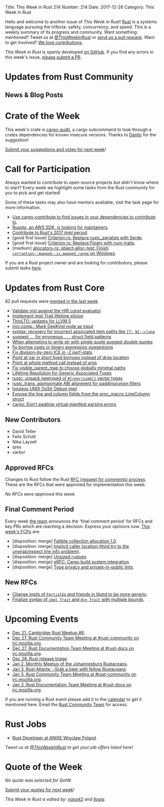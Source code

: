 Title: This Week in Rust 214
Number: 214
Date: 2017-12-26
Category: This Week in Rust

Hello and welcome to another issue of *This Week in Rust*!
[Rust](http://rust-lang.org) is a systems language pursuing the trifecta: safety, concurrency, and speed.
This is a weekly summary of its progress and community.
Want something mentioned? Tweet us at [@ThisWeekInRust](https://twitter.com/ThisWeekInRust) or [send us a pull request](https://github.com/cmr/this-week-in-rust).
Want to get involved? [We love contributions](https://github.com/rust-lang/rust/blob/master/CONTRIBUTING.md).

*This Week in Rust* is openly developed [on GitHub](https://github.com/cmr/this-week-in-rust).
If you find any errors in this week's issue, [please submit a PR](https://github.com/cmr/this-week-in-rust/pulls).

# Updates from Rust Community

## News & Blog Posts

# Crate of the Week

This week's crate is [cargo-audit](https://crates.io/crates/cargo-audit), a cargo subcommand to look through a crates dependencies for known insecure versions. Thanks to [Danilo](https://users.rust-lang.org/u/dbrgn) for the suggestion!

[Submit your suggestions and votes for next week][submit_crate]!

[submit_crate]: https://users.rust-lang.org/t/crate-of-the-week/2704

# Call for Participation

Always wanted to contribute to open-source projects but didn't know where to start?
Every week we highlight some tasks from the Rust community for you to pick and get started!

Some of these tasks may also have mentors available, visit the task page for more information.

* [Use cargo-contribute to find issues in your dependencies to contribute to](https://github.com/Xion/cargo-contribute).
* [Rusoto, an AWS SDK, is looking for maintainers](https://github.com/rusoto/rusoto/issues/593).
* [Contribute to Rust's 2017 impl period](https://www.rustaceans.org/findwork/impl).
* [good first issue] [Criterion.rs: Replace rustc_serialize with Serde](https://github.com/japaric/criterion.rs/issues/91).
* [good first issue] [Criterion.rs: Replace Floaty with num-traits](https://github.com/japaric/criterion.rs/issues/95).
* [medium] [allocators-rs: object-alloc-test: Finish `corruption::mapped::is_mapped_range` on Windows](https://github.com/ezrosent/allocators-rs/issues/137).

If you are a Rust project owner and are looking for contributors, please submit tasks [here][guidelines].

[guidelines]: https://users.rust-lang.org/t/twir-call-for-participation/4821

# Updates from Rust Core

82 pull requests were [merged in the last week][merged]

[merged]: https://github.com/search?q=is%3Apr+org%3Arust-lang+is%3Amerged+merged%3A2017-12-11..2017-12-18

* [Validate miri against the HIR const evaluator](https://github.com/rust-lang/rust/pull/45002)
* [Implement impl Trait lifetime elision](https://github.com/rust-lang/rust/pull/46616)
* [ThinLTO: updates for LLVM 5](https://github.com/rust-lang/rust/pull/46652)
* [incr.comp.: Mark DepKind node as input](https://github.com/rust-lang/rust/pull/46811)
* [syntax: recovery for incorrect associated item paths like `[T; N]::clone`](https://github.com/rust-lang/rust/pull/46788)
* [suggest `..` for erroneous `...` struct field patterns](https://github.com/rust-lang/rust/pull/46763)
* [When attempting to write str with single quote suggest double quotes](https://github.com/rust-lang/rust/pull/46653)
* [fix borrow casts or binary expression suggestions](https://github.com/rust-lang/rust/pull/46761)
* [Fix division-by-zero ICE in -Z perf-stats](https://github.com/rust-lang/rust/pull/46728)
* [Point at var in short lived borrows instead of drop location](https://github.com/rust-lang/rust/pull/46719)
* [Point at whole method call instead of args](https://github.com/rust-lang/rust/pull/46633)
* [Fix visible_parent_map to choose globally minimal paths](https://github.com/rust-lang/rust/pull/46708)
* [Lifetime Resolution for Generic Associated Types](https://github.com/rust-lang/rust/pull/46706)
* [rustc: unpack newtyped of `#[repr(simd)]` vector types](https://github.com/rust-lang/rust/pull/46701)
* [rustc_trans: approximate ABI alignment for padding/union fillers](https://github.com/rust-lang/rust/pull/46623)
* [lossless UNIX OsStr Debug impl](https://github.com/rust-lang/rust/pull/46798)
* [Expose the line and column fields from the proc_macro::LineColumn struct](https://github.com/rust-lang/rust/pull/46690)
* [cargo: Don’t swallow virtual manifest parsing errors](https://github.com/rust-lang/cargo/pull/4828)

## New Contributors

* David Teller
* Felix Schütt
* Nika Layzell
* qres
* varkor

## Approved RFCs

Changes to Rust follow the Rust [RFC (request for comments)
process](https://github.com/rust-lang/rfcs#rust-rfcs). These
are the RFCs that were approved for implementation this week:

*No RFCs were approved this week.*

## Final Comment Period

Every week [the team](https://www.rust-lang.org/team.html) announces the
'final comment period' for RFCs and key PRs which are reaching a
decision. Express your opinions now. [This week's FCPs][fcp] are:

[fcp]: https://github.com/rust-lang/rfcs/labels/final-comment-period

* [disposition: merge] [Fallible collection allocation 1.0](https://github.com/rust-lang/rfcs/pull/2116).
* [disposition: merge] [Implicit caller location (third try to the unwrap/expect line info problem)](https://github.com/rust-lang/rfcs/pull/2091).
* [disposition: merge] [Unsized rvalues](https://github.com/rust-lang/rfcs/pull/1909).
* [disposition: merge] [eRFC: Cargo build system integration](https://github.com/rust-lang/rfcs/pull/2136).
* [disposition: merge] [Type privacy and private-in-public lints](https://github.com/rust-lang/rfcs/pull/2145).

## New RFCs

* [Change impls of `PartialEq` and friends in libstd to be more generic](https://github.com/rust-lang/rfcs/pull/2245).
* [Finalize syntax of `impl Trait` and `dyn Trait` with multiple bounds](https://github.com/rust-lang/rfcs/pull/2250).

# Upcoming Events

* [Dec 21. Cambridge Rust Meetup #6](https://www.meetup.com/Cambridge-Rust-Meetup/events/mgtcwnywqbcc/).
* [Dec 27. Rust Community Team Meeting at #rust-community on irc.mozilla.org](https://chat.mibbit.com/?server=irc.mozilla.org&channel=%23rust-community).
* [Dec 27. Rust Documentation Team Meeting at #rust-docs on irc.mozilla.org](https://chat.mibbit.com/?server=irc.mozilla.org&channel=%23rust-docs).
* [Dec 28. Rust release triage](https://internals.rust-lang.org/t/release-cycle-triage-proposal/3544).
* [Jan  2. Monthly Meetup of the Johannesburg Rustaceans](https://www.meetup.com/Johannesburg-Rust-Meetup/events/cpblrnyxcbdb/).
* [Jan  3. Rust Atlanta - Grab a beer with fellow Rustaceans](https://www.meetup.com/Rust-ATL/events/rhvgrmyxcbfb/).
* [Jan  3. Rust Community Team Meeting at #rust-community on irc.mozilla.org](https://chat.mibbit.com/?server=irc.mozilla.org&channel=%23rust-community).
* [Jan  3. Rust Documentation Team Meeting at #rust-docs on irc.mozilla.org](https://chat.mibbit.com/?server=irc.mozilla.org&channel=%23rust-docs).

If you are running a Rust event please add it to the [calendar] to get
it mentioned here. Email the [Rust Community Team][community] for access.

[calendar]: https://www.google.com/calendar/embed?src=apd9vmbc22egenmtu5l6c5jbfc%40group.calendar.google.com
[community]: mailto:community-team@rust-lang.org

# Rust Jobs

* [Rust Developer at ANIXE Wrocław Poland](http://anixe.pl/jobs/rust_dev/).

*Tweet us at [@ThisWeekInRust](https://twitter.com/ThisWeekInRust) to get your job offers listed here!*

# Quote of the Week

*No quote was selected for QotW.*

[Submit your quotes for next week][submit]!

[submit]: http://users.rust-lang.org/t/twir-quote-of-the-week/328

*This Week in Rust is edited by: [nasa42](https://github.com/nasa42) and [llogiq](https://github.com/llogiq).*
